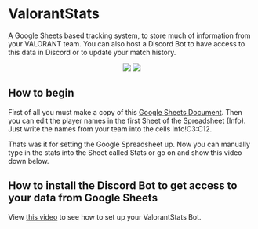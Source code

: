 # ValorantStats
A Google Sheets based tracking system, to store much of information from your VALORANT team. You can also host a Discord Bot to have access to this data in Discord or to update your match history.

<p align="center">
  </a>
  <a href="https://twitter.com/liiquidsilver"><img src="https://img.shields.io/badge/Twitter-@LiiquidSilver-1da1f2.svg?logo=twitter?style=for-the-badge&logo=appveyor"></a>
  <a href="https://www.twitch.tv/monkaaaaaaa"><img src="https://img.shields.io/badge/Twitch-monkaaaaaaa-blueviolet"></a>
  
</p>

## How to begin
First of all you must make a copy of this <a href="https://docs.google.com/spreadsheets/d/1vpNyLf-vzPHh88zD2xacgQFGOTUvunAH3pKrY9RcR6Y/edit?usp=sharing">Google Sheets Document</a>.
Then you can edit the player names in the first Sheet of the Spreadsheet (Info). Just write the names from your team into the cells Info!C3:C12.

Thats was it for setting the Google Spreadsheet up. Now you can manually type in the stats into the Sheet called Stats or go on and show this video down below.

## How to install the Discord Bot to get access to your data from Google Sheets
View <a href="https://youtu.be/mYsGgcFFwgA">this video</a> to see how to set up your ValorantStats Bot.

